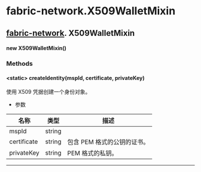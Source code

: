 # fabric-network.X509WalletMixin

## [fabric-network](https://hyperledger.github.io/fabric-sdk-node/release-1.4/module-fabric-network.html). X509WalletMixin

#### new X509WalletMixin()

### Methods

#### &lt;static&gt; createIdentity(mspId, certificate, privateKey)

使用 X509 凭据创建一个身份对象。

- 参数

| 名称        | 类型   | 描述                        |
| ----------- | ------ | --------------------------- |
| mspId       | string |                             |
| certificate | string | 包含 PEM 格式的公钥的证书。 |
| privateKey  | string | PEM 格式的私钥。            |

---
